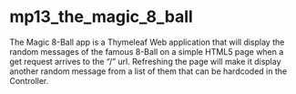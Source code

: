 # mp13_the_magic_8_ball
The Magic 8-Ball app is a Thymeleaf Web application that will display the random messages of the famous 8-Ball on a simple HTML5 page when a get request arrives to the “/” url. Refreshing the page will make it display another random message from a list of them that can be hardcoded in the Controller.

